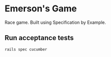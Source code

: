 # Emerson's Game

Race game.  Built using Specification by Example.

## Run acceptance tests

`rails spec cucumber`
